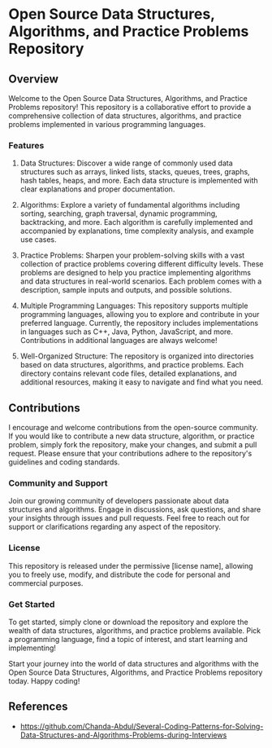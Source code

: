 # Open Source Data Structures, Algorithms, and Practice Problems Repository

## Overview

Welcome to the Open Source Data Structures, Algorithms, and Practice Problems repository! This repository is a collaborative effort to provide a comprehensive collection of data structures, algorithms, and practice problems implemented in various programming languages.

### Features

1. Data Structures: Discover a wide range of commonly used data structures such as arrays, linked lists, stacks, queues, trees, graphs, hash tables, heaps, and more. Each data structure is implemented with clear explanations and proper documentation.

2. Algorithms: Explore a variety of fundamental algorithms including sorting, searching, graph traversal, dynamic programming, backtracking, and more. Each algorithm is carefully implemented and accompanied by explanations, time complexity analysis, and example use cases.

3. Practice Problems: Sharpen your problem-solving skills with a vast collection of practice problems covering different difficulty levels. These problems are designed to help you practice implementing algorithms and data structures in real-world scenarios. Each problem comes with a description, sample inputs and outputs, and possible solutions.

4. Multiple Programming Languages: This repository supports multiple programming languages, allowing you to explore and contribute in your preferred language. Currently, the repository includes implementations in languages such as C++, Java, Python, JavaScript, and more. Contributions in additional languages are always welcome!

5. Well-Organized Structure: The repository is organized into directories based on data structures, algorithms, and practice problems. Each directory contains relevant code files, detailed explanations, and additional resources, making it easy to navigate and find what you need.

## Contributions

I encourage and welcome contributions from the open-source community. If you would like to contribute a new data structure, algorithm, or practice problem, simply fork the repository, make your changes, and submit a pull request. Please ensure that your contributions adhere to the repository's guidelines and coding standards.

### Community and Support

Join our growing community of developers passionate about data structures and algorithms. Engage in discussions, ask questions, and share your insights through issues and pull requests. Feel free to reach out for support or clarifications regarding any aspect of the repository.

### License

This repository is released under the permissive [license name], allowing you to freely use, modify, and distribute the code for personal and commercial purposes.

### Get Started

To get started, simply clone or download the repository and explore the wealth of data structures, algorithms, and practice problems available. Pick a programming language, find a topic of interest, and start learning and implementing!

Start your journey into the world of data structures and algorithms with the Open Source Data Structures, Algorithms, and Practice Problems repository today. Happy coding!

## References

- https://github.com/Chanda-Abdul/Several-Coding-Patterns-for-Solving-Data-Structures-and-Algorithms-Problems-during-Interviews